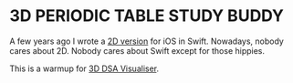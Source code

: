 # 3D PERIODIC TABLE STUDY BUDDY

A few years ago I wrote a [2D version](https://github.com/francistopher/PTSBiOSSwiftUI.git) for iOS in Swift. Nowadays, nobody cares about 2D. Nobody cares about Swift except for those hippies. 

This is a warmup for [3D DSA Visualiser](https://github.com/CHRISSY-FRANKY/3D-DSA-VISUALISER.git).